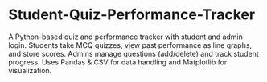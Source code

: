 # Student-Quiz-Performance-Tracker
A Python-based quiz and performance tracker with student and admin login. Students take MCQ quizzes, view past performance as line graphs, and store scores. Admins manage questions (add/delete) and track student progress. Uses Pandas &amp; CSV for data handling and Matplotlib for visualization.
